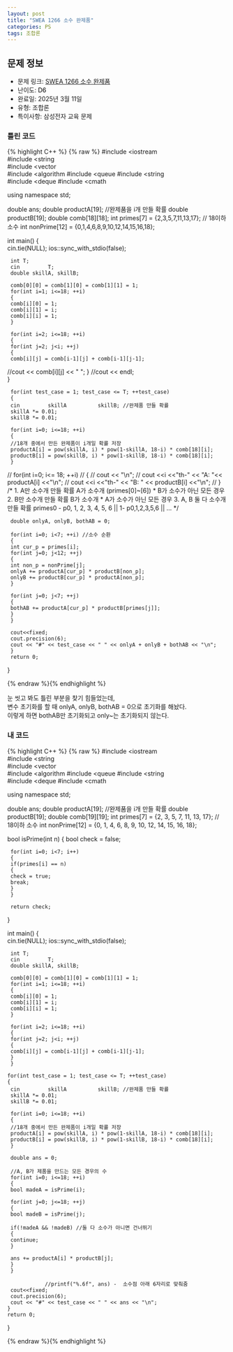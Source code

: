```yaml
---
layout: post
title: "SWEA 1266 소수 완제품"
categories: PS
tags: 조합론
---
```


## 문제 정보
- 문제 링크: [SWEA 1266 소수 완제품](https://swexpertacademy.com/main/code/problem/problemDetail.do?contestProbId=AV18Sx36IwACFAZN)
- 난이도: <span style="color:#000000">D6</span>
- 완료일: 2025년 3월 11일
- 유형: 조합론
- 특이사항: 삼성전자 교육 문제

### 틀린 코드

{% highlight C++ %} {% raw %}
#include <iostream	
#include <string	
#include <vector	
#include <algorithm	
#include <queue	
#include <string	
#include <deque	
#include <cmath	
 
using namespace std;
 
double ans;
double productA[19]; //완제품을 i개 만들 확률
double productB[19];
double comb[18][18];
int primes[7] = {2,3,5,7,11,13,17}; // 18이하 소수
int nonPrime[12] = {0,1,4,6,8,9,10,12,14,15,16,18};
 
int main()
{   
	 cin.tie(NULL);
	 ios::sync_with_stdio(false);
 
	 int T;
	 cin 		 T;
	 double skillA, skillB;
	 
	 comb[0][0] = comb[1][0] = comb[1][1] = 1;
	 for(int i=1; i<=18; ++i)
	 {
	 comb[i][0] = 1;
	 comb[i][1] = i;
	 comb[i][i] = 1;
	 }
 
	 for(int i=2; i<=18; ++i)
	 {
	 for(int j=2; j<i; ++j)
	 {
	 comb[i][j] = comb[i-1][j] + comb[i-1][j-1];
//cout << comb[i][j] << " ";
	 }
//cout << endl;        
	 }
 
 
	 for(int test_case = 1; test_case <= T; ++test_case)
	 {
	 cin 		 skillA 		 skillB; //완제품 만들 확률
	 skillA *= 0.01;
	 skillB *= 0.01;
 
	 for(int i=0; i<=18; ++i)
	 {
	 //18개 중에서 만든 완제품이 i개일 확률 저장
	 productA[i] = pow(skillA, i) * pow(1-skillA, 18-i) * comb[18][i];
	 productB[i] = pow(skillB, i) * pow(1-skillB, 18-i) * comb[18][i];
	 }
 
// for(int i=0; i<= 18; ++i)
// {
//     cout << "\n";
//     cout <<i <<"th-" << "A: "<< productA[i] <<"\n";
//     cout  <<i <<"th-" << "B: " << productB[i] <<"\n";
// }
	 /* 1. A만 소수개 만들 확률
	 A가 소수개 (primes[0]~[6]) * B가 소수가 아닌 모든 경우
	 2. B만 소수개 만들 확률
	 B가 소수개 * A가 소수가 아닌 모든 경우
	 3. A, B 둘 다 소수개 만들 확률
	 primes0 -	 p0, 1, 2, 3, 4, 5, 6 || 1-	p0,1,2,3,5,6 || ...
	 */
 
	 double onlyA, onlyB, bothAB = 0;
 
	 for(int i=0; i<7; ++i) //소수 순환
	 {
	 int cur_p = primes[i];
	 for(int j=0; j<12; ++j)
	 {
	 int non_p = nonPrime[j];
	 onlyA += productA[cur_p] * productB[non_p];
	 onlyB += productB[cur_p] * productA[non_p];
	 }
	 
	 for(int j=0; j<7; ++j)
	 {
	 bothAB += productA[cur_p] * productB[primes[j]];
	 }
	 }
 
	 cout<<fixed;
	 cout.precision(6);
	 cout << "#" << test_case << " " << onlyA + onlyB + bothAB << "\n";
	 }
	 return 0;
}

{% endraw %}{% endhighlight %}

눈 씻고 봐도 틀린 부분을 찾기 힘들었는데,   
변수 초기화를 할 때 onlyA, onlyB, bothAB = 0으로 초기화를 해놨다.   
이렇게 하면 bothAB만 초기화되고 only~는 초기화되지 않는다.   

### 내 코드

{% highlight C++ %} {% raw %}
#include <iostream	
#include <string	
#include <vector	
#include <algorithm	
#include <queue	
#include <string	
#include <deque	
#include <cmath	

using namespace std;

double ans;
double productA[19]; //완제품을 i개 만들 확률
double productB[19];
double comb[19][19];
int primes[7] = {2, 3, 5, 7, 11, 13, 17}; // 18이하 소수 
int nonPrime[12] = {0, 1, 4, 6, 8, 9, 10, 12, 14, 15, 16, 18}; 

bool isPrime(int n)
{
	 bool check = false;

	 for(int i=0; i<7; i++)
	 {
	 if(primes[i] == n)
	 {
	 check = true;
	 break;
	 }
	 }

	 return check;
}

int main()
{   
	 cin.tie(NULL);
	 ios::sync_with_stdio(false);

	 int T;
	 cin 		 T;
	 double skillA, skillB;
	 
	 comb[0][0] = comb[1][0] = comb[1][1] = 1;
	 for(int i=1; i<=18; ++i)
	 {
	 comb[i][0] = 1;
	 comb[i][1] = i;
	 comb[i][i] = 1;
	 }

	 for(int i=2; i<=18; ++i)
	 {
	 for(int j=2; j<i; ++j)
	 {
	 comb[i][j] = comb[i-1][j] + comb[i-1][j-1];
	 }
	 }

	for(int test_case = 1; test_case <= T; ++test_case)
	{
	 cin 		 skillA 		 skillB; //완제품 만들 확률
	 skillA *= 0.01;
	 skillB *= 0.01;

	 for(int i=0; i<=18; ++i)
	 {
	 //18개 중에서 만든 완제품이 i개일 확률 저장
	 productA[i] = pow(skillA, i) * pow(1-skillA, 18-i) * comb[18][i];
	 productB[i] = pow(skillB, i) * pow(1-skillB, 18-i) * comb[18][i];
	 }

	 double ans = 0;

	 //A, B가 제품을 만드는 모든 경우의 수
	 for(int i=0; i<=18; ++i)
	 {
	 bool madeA = isPrime(i);

	 for(int j=0; j<=18; ++j)
	 {
	 bool madeB = isPrime(j);
	 
	 if(!madeA && !madeB) //둘 다 소수가 아니면 건너뛰기
	 {
	 continue;
	 }

	 ans += productA[i] * productB[j];
	 }
	 }

				//printf("%.6f", ans) -	 소수점 아래 6자리로 맞춰줌 
	 cout<<fixed;
	 cout.precision(6);
	 cout << "#" << test_case << " " << ans << "\n";
	}
	return 0;
}

{% endraw %}{% endhighlight %}

